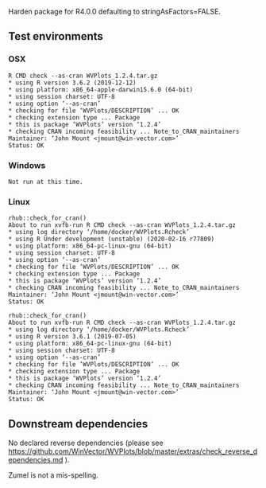 
Harden package for R4.0.0 defaulting to stringAsFactors=FALSE.

## Test environments

### OSX

    R CMD check --as-cran WVPlots_1.2.4.tar.gz
    * using R version 3.6.2 (2019-12-12)
    * using platform: x86_64-apple-darwin15.6.0 (64-bit)
    * using session charset: UTF-8
    * using option ‘--as-cran’
    * checking for file ‘WVPlots/DESCRIPTION’ ... OK
    * checking extension type ... Package
    * this is package ‘WVPlots’ version ‘1.2.4’
    * checking CRAN incoming feasibility ... Note_to_CRAN_maintainers
    Maintainer: ‘John Mount <jmount@win-vector.com>’
    Status: OK
 
### Windows

    Not run at this time.

### Linux

    rhub::check_for_cran()
    About to run xvfb-run R CMD check --as-cran WVPlots_1.2.4.tar.gz
    * using log directory ‘/home/docker/WVPlots.Rcheck’
    * using R Under development (unstable) (2020-02-16 r77809)
    * using platform: x86_64-pc-linux-gnu (64-bit)
    * using session charset: UTF-8
    * using option ‘--as-cran’
    * checking for file ‘WVPlots/DESCRIPTION’ ... OK
    * checking extension type ... Package
    * this is package ‘WVPlots’ version ‘1.2.4’
    * checking CRAN incoming feasibility ... Note_to_CRAN_maintainers
    Maintainer: ‘John Mount <jmount@win-vector.com>’
    Status: OK

    rhub::check_for_cran()
    About to run xvfb-run R CMD check --as-cran WVPlots_1.2.4.tar.gz
    * using log directory ‘/home/docker/WVPlots.Rcheck’
    * using R version 3.6.1 (2019-07-05)
    * using platform: x86_64-pc-linux-gnu (64-bit)
    * using session charset: UTF-8
    * using option ‘--as-cran’
    * checking for file ‘WVPlots/DESCRIPTION’ ... OK
    * checking extension type ... Package
    * this is package ‘WVPlots’ version ‘1.2.4’
    * checking CRAN incoming feasibility ... Note_to_CRAN_maintainers
    Maintainer: ‘John Mount <jmount@win-vector.com>’
    Status: OK

## Downstream dependencies

  No declared reverse dependencies (please see https://github.com/WinVector/WVPlots/blob/master/extras/check_reverse_dependencies.md ).

Zumel is not a mis-spelling.
